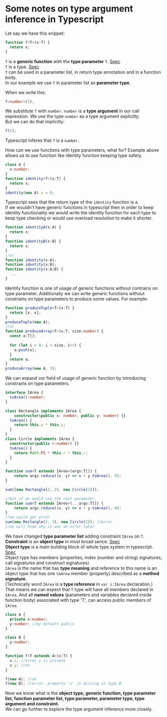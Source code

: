 # Some notes on type argument inference in Typescript

Let say we have this snippet:

```ts
function f<T>(x:T) {
  return x;
}
```
`f` is a **generic function** with the **type parameter** `T`. [Spec](https://github.com/Microsoft/TypeScript/blob/master/doc/spec.md#6.5) <br>
`T` is a type. [Spec](https://github.com/Microsoft/TypeScript/blob/master/doc/spec.md#3)<br>
`T` can be used in a parameter list, in return type annotation and in a function body.<br>
In our example we use `T` in parameter list as **parameter type**.<br>

When we write this:

```ts
f<number>(1);
```

We substitute `T` with `number`. `number` is a **type argument** in our call expression.
We use the type `number` as a type argument explicitly. <br>
But we can do that implicitly:
```ts
f(1);
```
Typescript inferes that `T` is a `number`.<br>

How can we use functions with type parameters, what for?
Example above allows us to use function like identity function keeping type safety.
```ts
class A {
  x:number;
}
function identity<T>(x:T) {
  return x;
}
identity(new A).x = 0; 
```
Typescript sees that the return type of the `identity` function is `A`.<br>
If we wouldn't have generic functions in typescript then in order to keep identity functionality we would write the identity function 
for each type to keep type checking or would use overload resolution to make it shorter.   
```ts 
function identityA(x:A) {
  return x;
}
function identityB(x:B) {
  return x;
}
//or 
function identity(x:A);
function identity(x:B);
function identity(x:A|B) {
  ...
}
```
Identity function is one of usage of generic functions without contrains on type parameter.
Additionally we can write generic functions without constrains on type parameters to produce some values.
For example:
```ts
function produceTuple<T>(x:T) {
  return [x, x]; 
}
produceTuple(new A);
//or
function produceArray<T>(x:T, size:number) {
  const a:T[];
  
  for (let i = 0; i < size; i++) {
    a.push(x);
  }
  return a; 
}
produceArray(new A, 3);

```
We can expand our field of usage of generic function by introducing constrains on type parameters.
```ts
interface IArea {
  toArea():number;
}

class Rectangle implements IArea {
    constructor(public x: number, public y: number) {}
  toArea() {
    return this.x * this.y;
  }
}
class Circle implements IArea {
  constructor(public r:number) {}
  toArea() {
    return Math.PI * this.r * this.r;
  }
}

function sum<T extends IArea>(args:T[]) {
    return args.reduce((x, y) => x + y.toArea(), 0);
}

sum([new Rectangle(2, 2), new Circle(2)]);

//but if we would use the rest parameter
function sum<T extends IArea>(...args:T[]) {
    return args.reduce((x, y) => x + y.toArea(), 0);
}
//we would get error
sum(new Rectangle(2, 2), new Circle(2)); //error
//we will know why it was an error later 
```
We have changed **type parameter list** adding constraint `IArea` on `T`.<br>
**Constraint** is an **object type** in most broad sence. [Spec](https://github.com/Microsoft/TypeScript/blob/master/doc/spec.md#361-type-parameter-lists)<br>
**Object type** is a main building block of whole type system in typescript. [Spec](https://github.com/Microsoft/TypeScript/blob/master/doc/spec.md#1.3)<br>
Object type has members (properties, index (number and string) signatures, call signatures and construct signatures)<br>
`IArea` is the name that has **type meaning** and reference to this name is an object type that has one `toArea` member (property) described as a **method signature**. <br>
(Technically word `IArea` is a **type reference** in `var i:IArea` declaration.)   
That means we can expect that `T` type will have all members declared in `IArea`. 
And all **named values** (parameters and variables declared inside function body) associated with type 'T', can access public members of `IArea`.
```ts
class A {
  private x:number;
  y:number; //by default public
}

class B {
  y:number; 
}

function f<T extends A>(x:T) {
  x.x; //error x is private
  x.y; //ok
}

f(new A); //ok
f(new B); //error, property 'x' is missing in type B
```
Now we know what is the **object type, generic function, type parameter list, function parameter list, type parameter, parameter type, type argument and constraint.**  
We can go further to explore the type argument inference more closely.




